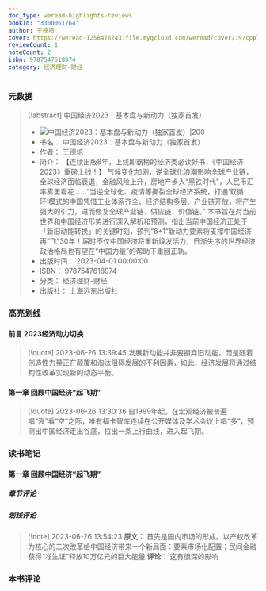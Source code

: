 ```yaml
---
doc_type: weread-highlights-reviews
bookId: "3300061764"
author: 王德培
cover: https://weread-1258476243.file.myqcloud.com/weread/cover/19/cpplatform_2vuxcmjbswugavwrxdultb/t7_cpplatform_2vuxcmjbswugavwrxdultb1686636681.jpg
reviewCount: 1
noteCount: 2
isbn: 9787547618974
category: 经济理财-财经
---
```

### 元数据
> [!abstract] 中国经济2023：基本盘与新动力（独家首发）
> - ![ 中国经济2023：基本盘与新动力（独家首发）|200](https://weread-1258476243.file.myqcloud.com/weread/cover/19/cpplatform_2vuxcmjbswugavwrxdultb/t7_cpplatform_2vuxcmjbswugavwrxdultb1686636681.jpg)
> - 书名： 中国经济2023：基本盘与新动力（独家首发）
> - 作者： 王德培
> - 简介： 【连续出版8年，上线即霸榜的经济类必读好书，《中国经济2023》重磅上线！】
气候变化加剧，逆全球化浪潮影响全球产业链，全球经济面临衰退，金融风险上升，房地产步入“黑铁时代”，人民币汇率雾里看花……“当逆全球化、疫情等撕裂全球经济系统，打通‘双循环’模式的中国凭借工业体系齐全、经济结构多层、产业链开放，将产生强大的引力，进而修复全球产业链、供应链、价值链。” 本书旨在对当前世界和中国经济形势进行深入解析和预测，指出当前中国经济正处于「新旧动能转换」的关键时刻，预判“6+1”新动力要素将支撑中国经济再“飞”30年！届时不仅中国经济将重新焕发活力，日渐失序的世界经济政治格局也有望在“中国力量”的帮助下重回正轨。
> - 出版时间： 2023-04-01 00:00:00
> - ISBN： 9787547618974
> - 分类： 经济理财-财经
> - 出版社： 上海远东出版社
### 高亮划线

#### 前言 2023经济动力切换
> [!quote] 2023-06-26 13:39:45
> 发展新动能并非要摒弃旧动能，而是随着创造性力量正在颠覆和淘汰阻碍发展的不利因素，如此，经济发展将通过结构性改革实现新的动态平衡。

#### 第一章 回顾中国经济“起飞期”
> [!quote] 2023-06-26 13:30:36
> 自1999年起，在宏观经济被普遍唱“衰”看“空”之际，唯有福卡智库连续在公开媒体及学术会议上唱“多”，预测出中国经济走出谷底，拉出一条上行曲线，进入起飞期。

### 读书笔记

#### 第一章 回顾中国经济“起飞期”
##### 章节评论

##### 划线评论
> [!note] 2023-06-26 13:54:23
> **原文：**
>    首先是国内市场的形成。以产权改革为核心的二次改革给中国经济带来一个新局面：要素市场化配置；民间金融获得“准生证”释放10万亿元的巨大能量
> **评论：**
>        这有很深的影响


### 本书评论
